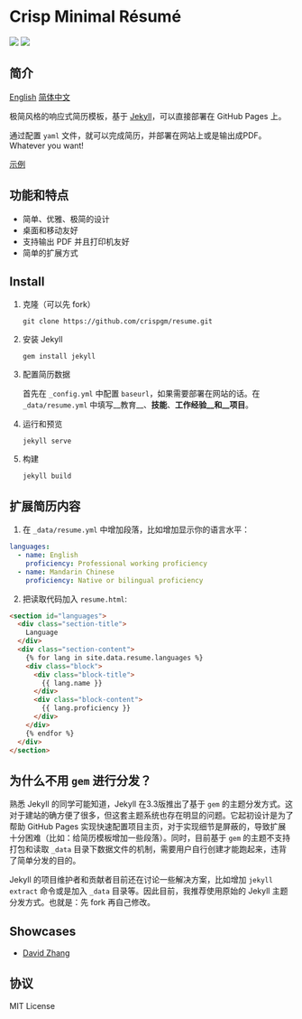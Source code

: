 # Crisp Minimal Résumé

![](https://img.shields.io/badge/license-MIT-blue.svg)
![](https://img.shields.io/badge/powered%20by-jekyll-red.svg)

## 简介

[English](/README.md) [简体中文](/README_zh-CN.md)

极简风格的响应式简历模板，基于 [Jekyll](http://jekyllrb.com/)，可以直接部署在 GitHub Pages 上。

通过配置 `yaml` 文件，就可以完成简历，并部署在网站上或是输出成PDF。Whatever you want!

[示例](https://crispgm.github.io/resume/resume.html)

## 功能和特点

* 简单、优雅、极简的设计
* 桌面和移动友好
* 支持输出 PDF 并且打印机友好
* 简单的扩展方式

## Install

1. 克隆（可以先 fork）

    ```
    git clone https://github.com/crispgm/resume.git
    ```

2. 安装 Jekyll

    ```
    gem install jekyll
    ```

3. 配置简历数据

    首先在 `_config.yml` 中配置 `baseurl`，如果需要部署在网站的话。在 `_data/resume.yml` 中填写__教育__、__技能__、__工作经验__和__项目__。

4. 运行和预览

    ```
    jekyll serve
    ```

5. 构建

    ```
    jekyll build
    ```

## 扩展简历内容

1. 在 `_data/resume.yml` 中增加段落，比如增加显示你的语言水平：

  ```yaml
  languages:
    - name: English
      proficiency: Professional working proficiency
    - name: Mandarin Chinese
      proficiency: Native or bilingual proficiency
  ```

2. 把读取代码加入 `resume.html`:

  ```html
  <section id="languages">
    <div class="section-title">
      Language
    </div>
    <div class="section-content">
      {% for lang in site.data.resume.languages %}
      <div class="block">
        <div class="block-title">
          {{ lang.name }}
        </div>
        <div class="block-content">
          {{ lang.proficiency }}
        </div>
      </div>
      {% endfor %}
    </div>
  </section>
  ```

## 为什么不用 `gem` 进行分发？

熟悉 Jekyll 的同学可能知道，Jekyll 在3.3版推出了基于 `gem` 的主题分发方式。这对于建站的确方便了很多，但这套主题系统也存在明显的问题。它起初设计是为了帮助 GitHub Pages 实现快速配置项目主页，对于实现细节是屏蔽的，导致扩展十分困难（比如：给简历模板增加一些段落）。同时，目前基于 `gem` 的主题不支持打包和读取 `_data` 目录下数据文件的机制，需要用户自行创建才能跑起来，违背了简单分发的目的。

Jekyll 的项目维护者和贡献者目前还在讨论一些解决方案，比如增加 `jekyll extract` 命令或是加入 `_data` 目录等。因此目前，我推荐使用原始的 Jekyll 主题分发方式。也就是：先 fork 再自己修改。

## Showcases

* [David Zhang](https://crispgm.com/resume/)

## 协议

MIT License
